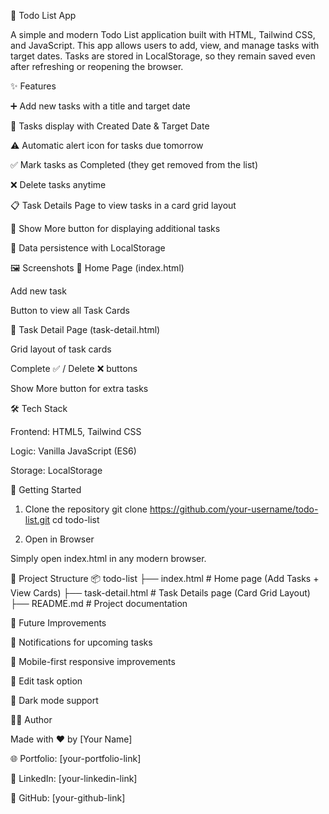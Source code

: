 📝 Todo List App

A simple and modern Todo List application built with HTML, Tailwind CSS, and JavaScript.
This app allows users to add, view, and manage tasks with target dates. Tasks are stored in LocalStorage, so they remain saved even after refreshing or reopening the browser.

✨ Features

➕ Add new tasks with a title and target date

📅 Tasks display with Created Date & Target Date

⚠️ Automatic alert icon for tasks due tomorrow

✅ Mark tasks as Completed (they get removed from the list)

❌ Delete tasks anytime

📋 Task Details Page to view tasks in a card grid layout

📌 Show More button for displaying additional tasks

💾 Data persistence with LocalStorage

🖼️ Screenshots
📍 Home Page (index.html)

Add new task

Button to view all Task Cards

📍 Task Detail Page (task-detail.html)

Grid layout of task cards

Complete ✅ / Delete ❌ buttons

Show More button for extra tasks

🛠️ Tech Stack

Frontend: HTML5, Tailwind CSS

Logic: Vanilla JavaScript (ES6)

Storage: LocalStorage

🚀 Getting Started
1. Clone the repository
git clone https://github.com/your-username/todo-list.git
cd todo-list

2. Open in Browser

Simply open index.html in any modern browser.

📂 Project Structure
📦 todo-list
├── index.html          # Home page (Add Tasks + View Cards)
├── task-detail.html    # Task Details page (Card Grid Layout)
├── README.md           # Project documentation

📌 Future Improvements

🔔 Notifications for upcoming tasks

📱 Mobile-first responsive improvements

📝 Edit task option

🌙 Dark mode support

👨‍💻 Author

Made with ❤️ by [Your Name]

🌐 Portfolio: [your-portfolio-link]

💼 LinkedIn: [your-linkedin-link]

🐙 GitHub: [your-github-link]